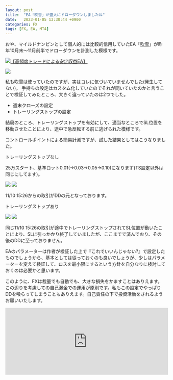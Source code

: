 ```yaml
---
layout: post
title:  "EA「吹雪」が盛大にドローダウンしましたね"
date:   2023-01-05 13:30:44 +0900
categories: FX
tags: [FX, EA, MT4]
---
```


おや、マイルドナンピンとして個人的には比較的信用していたEA「[吹雪](https://www.gogojungle.co.jp/re/3x47J12Gij9v8zV)」が昨年10月末〜11月前半でドローダウンを計測した模様です。

<a href="https://www.gogojungle.co.jp/re/3x47J12Gij9v8zV" rel="nofollow"><img src="https://img.gogojungle.co.jp/products/10138/2636" alt="【高頻度トレードによる安定収益EA】" style="border: 0; align: right;"/></a><img border="0" style="display:none;" width="0" height="0" src="https://www.gogojungle.co.jp/re/img/3x47J12Gij9v8zV" alt="【高頻度トレードによる安定収益EA】 | GogoJungle"/>


![](fubuki-dd0.png)

私も吹雪は使っていたのですが、実はコレに気づいていませんでした(発生してない)。
手持ちの設定はカスタム化していたのでそれが聞いていたのかと言うことで検証してみたところ、大きく違っていたのは2つでした。

- 週末クローズの設定
- トレーリングストップの設定

結局のところ、トレーリングストップを有効にして、適当なところでSL位置を移動させたことにより、途中で急反転する前に逃げられた模様です。

コントロールポイントによる簡易計測ですが、試した結果としてはこうなりました。

トレーリングストップなし

25万スタート、基準ロット0.01(→0.03→0.05→0.10)になります(TS設定以外は同じにしてます)。

![](/images/fubuki-dd1.png)
![](/images/fubuki-dd2.png)

11/10 15:26からの取引がDDの元となっております。

トレーリングストップあり

![](/images/fubuki-dd3.png)
![](/images/fubuki-dd4.png)

同じ11/10 15:26の取引が途中でトレーリングストップされてSL位置が動いたことにより、SLに引っかかり終了していましたが、ここまでで済んでおり、その後のDDに至っておりません。

EAのパラメーターは作者が検証した上で『これでいいんじゃない?』で設定したものでしょうから、基本としては従っておくのも良いでしょうが、少しはパラメーターを変えて検証して、ロスを最小限にするという方針を自分なりに検討しておくのは必要かと思います。

このように、FXは裁量でも自動でも、大きな損失をかますことはありえます。この辺りを考慮しての自己瀬金での運用が原則です。私もこの設定でやっぱりDDを喰らってしまうこともありえます。自己責任の下で投資活動をされるようお願いいたします。

<iframe scrolling="no" src="https://blog.fx-on.com/parts/systemtrade_ranking_parts.php?i=3&r=0&s=0&w=500&h=200&fr=52B800&fo=FFFFFF&m=3&u=2742" frameborder="0" width="510" height="210" class="gg-hide"></iframe><img class="ext-content" style="display: block;" border="0" width="1" height="1" src="https://www.gogojungle.co.jp/re/img/XABrkfzlvdt40IM?i=3"/>

